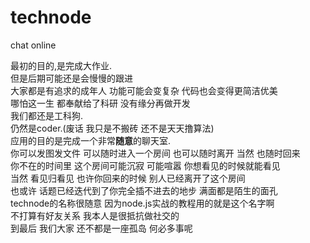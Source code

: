 # technode
chat online 

最初的目的,是完成大作业.   
但是后期可能还是会慢慢的跟进  
大家都是有追求的成年人 功能可能会变复杂 代码也会变得更简洁优美  
哪怕这一生 都奉献给了科研 没有缘分再做开发  
我们都还是工科狗.  
仍然是coder.(废话 我只是不搬砖 还不是天天撸算法)  
应用的目的是完成一个非常**随意**的聊天室.  
你可以发图发文件 可以随时进入一个房间 也可以随时离开 当然 也随时回来  
你不在的时间里 这个房间可能沉寂 可能喧嚣 你想看见的时候就能看见  
当然 看见归看见 也许你回来的时候 别人已经离开了这个房间  
也或许 话题已经迭代到了你完全插不进去的地步 满面都是陌生的面孔  
technode的名称很随意 因为node.js实战的教程用的就是这个名字啊  
不打算有好友关系 我本人是很抵抗做社交的  
到最后 我们大家 还不都是一座孤岛 何必多事呢  
